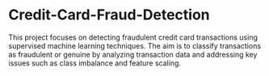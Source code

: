 # Credit-Card-Fraud-Detection
This project focuses on detecting fraudulent credit card transactions using supervised machine learning techniques. The aim is to classify transactions as fraudulent or genuine by analyzing transaction data and addressing key issues such as class imbalance and feature scaling.
